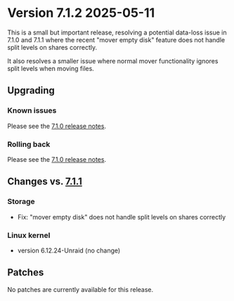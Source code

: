 # Version 7.1.2 2025-05-11

This is a small but important release, resolving a potential data-loss issue in 7.1.0 and 7.1.1 where the recent "mover empty disk" feature does not handle split levels on shares correctly.

It also resolves a smaller issue where normal mover functionality ignores split levels when moving files.

## Upgrading

### Known issues

Please see the [7.1.0 release notes](7.1.0.md#known-issues).

### Rolling back

Please see the [7.1.0 release notes](7.1.0.md#rolling-back).

## Changes vs. [7.1.1](7.1.1.md)

### Storage

* Fix: "mover empty disk" does not handle split levels on shares correctly

### Linux kernel

* version 6.12.24-Unraid
  (no change)

## Patches

No patches are currently available for this release.
